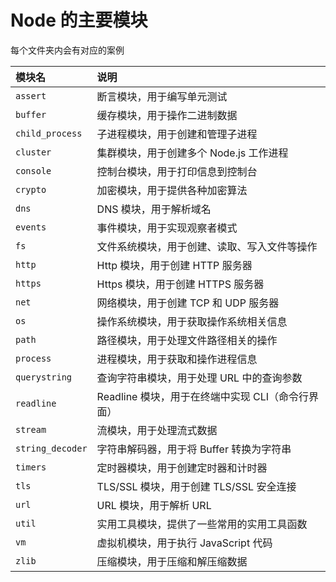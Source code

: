 # Node 的主要模块
每个文件夹内会有对应的案例

| 模块名           | 说明                                              |
| :--------------- | :------------------------------------------------ |
| `assert`         | 断言模块，用于编写单元测试                        |
| `buffer`         | 缓存模块，用于操作二进制数据                      |
| `child_process`  | 子进程模块，用于创建和管理子进程                  |
| `cluster`        | 集群模块，用于创建多个 Node.js 工作进程           |
| `console`        | 控制台模块，用于打印信息到控制台                  |
| `crypto`         | 加密模块，用于提供各种加密算法                    |
| `dns`            | DNS 模块，用于解析域名                            |
| `events`         | 事件模块，用于实现观察者模式                      |
| `fs`             | 文件系统模块，用于创建、读取、写入文件等操作      |
| `http`           | Http 模块，用于创建 HTTP 服务器                   |
| `https`          | Https 模块，用于创建 HTTPS 服务器                 |
| `net`            | 网络模块，用于创建 TCP 和 UDP 服务器              |
| `os`             | 操作系统模块，用于获取操作系统相关信息            |
| `path`           | 路径模块，用于处理文件路径相关的操作              |
| `process`        | 进程模块，用于获取和操作进程信息                  |
| `querystring`    | 查询字符串模块，用于处理 URL 中的查询参数         |
| `readline`       | Readline 模块，用于在终端中实现 CLI（命令行界面） |
| `stream`         | 流模块，用于处理流式数据                          |
| `string_decoder` | 字符串解码器，用于将 Buffer 转换为字符串          |
| `timers`         | 定时器模块，用于创建定时器和计时器                |
| `tls`            | TLS/SSL 模块，用于创建 TLS/SSL 安全连接           |
| `url`            | URL 模块，用于解析 URL                            |
| `util`           | 实用工具模块，提供了一些常用的实用工具函数        |
| `vm`             | 虚拟机模块，用于执行 JavaScript 代码              |
| `zlib`           | 压缩模块，用于压缩和解压缩数据                    |
